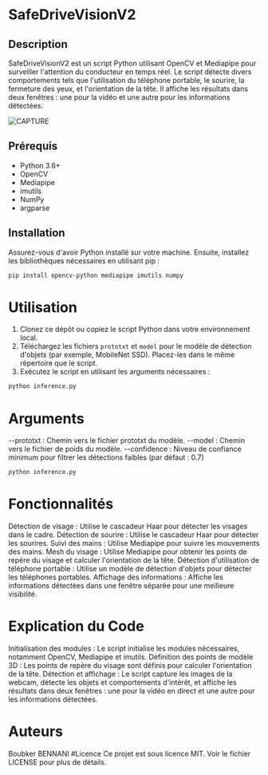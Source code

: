 # SafeDriveVisionV2

## Description

SafeDriveVisionV2 est un script Python utilisant OpenCV et Mediapipe pour surveiller l'attention du conducteur en temps réel. Le script détecte divers comportements tels que l'utilisation du téléphone portable, le sourire, la fermeture des yeux, et l'orientation de la tête. Il affiche les résultats dans deux fenêtres : une pour la vidéo et une autre pour les informations détectées.


![CAPTURE](https://github.com/user-attachments/assets/e50d2e6f-4eda-4b9f-aafd-f09b3056c06f)




## Prérequis

- Python 3.6+
- OpenCV
- Mediapipe
- imutils
- NumPy
- argparse

## Installation

Assurez-vous d'avoir Python installé sur votre machine. Ensuite, installez les bibliothèques nécessaires en utilisant pip :

```bash
pip install opencv-python mediapipe imutils numpy

```
# Utilisation

1. Clonez ce dépôt ou copiez le script Python dans votre environnement local.
2. Téléchargez les fichiers `prototxt` et `model` pour le modèle de détection d'objets (par exemple, MobileNet SSD). Placez-les dans le même répertoire que le script.
3. Exécutez le script en utilisant les arguments nécessaires :

```bash
python inference.py 

```

# Arguments
--prototxt : Chemin vers le fichier prototxt du modèle.
--model : Chemin vers le fichier de poids du modèle.
--confidence : Niveau de confiance minimum pour filtrer les détections faibles (par défaut : 0.7)

```bash
python inference.py
```

# Fonctionnalités
Détection de visage : Utilise le cascadeur Haar pour détecter les visages dans le cadre.
Détection de sourire : Utilise le cascadeur Haar pour détecter les sourires.
Suivi des mains : Utilise Mediapipe pour suivre les mouvements des mains.
Mesh du visage : Utilise Mediapipe pour obtenir les points de repère du visage et calculer l'orientation de la tête.
Détection d'utilisation de téléphone portable : Utilise un modèle de détection d'objets pour détecter les téléphones portables.
Affichage des informations : Affiche les informations détectées dans une fenêtre séparée pour une meilleure visibilité.
# Explication du Code
Initialisation des modules : Le script initialise les modules nécessaires, notamment OpenCV, Mediapipe et imutils.
Définition des points de modèle 3D : Les points de repère du visage sont définis pour calculer l'orientation de la tête.
Détection et affichage : Le script capture les images de la webcam, détecte les objets et comportements d'intérêt, et affiche les résultats dans deux fenêtres : une pour la vidéo en direct et une autre pour les informations détectées.
# Auteurs
Boubker BENNANI
#Licence
Ce projet est sous licence MIT. Voir le fichier LICENSE pour plus de détails.

